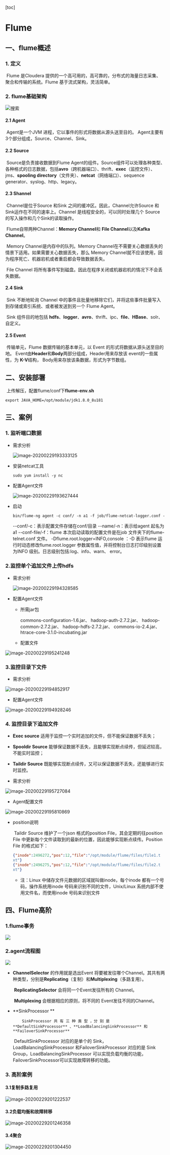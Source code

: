 [toc]


# Flume

## 一、flume概述
### 1. 定义
​    	Flume 是Cloudera 提供的一个高可用的，高可靠的，分布式的海量日志采集、聚合和传输的系统。Flume 基于流式架构，灵活简单。

### 2. flume基础架构
![搜索](image/2020-02-29-07-42-43.png)
#### 2.1 Agent
​    Agent是一个JVM 进程，它以事件的形式将数据从源头送至目的。 Agent主要有3个部分组成，Source、Channel、Sink。

#### 2.2 Source
​		Source是负责接收数据到Flume Agent的组件。Source组件可以处理各种类型、各种格式的日志数据，包括**avro**（跨机器端口）、thrift、**exec**（监控文件）、jms、**spooling directory**（文件夹）、**netcat**（网络端口）、sequence generator、syslog、http、legacy。 

#### 2.3 Shannel
​		Channel是位于Source 和Sink 之间的缓冲区。因此，Channel允许Source 和Sink运作在不同的速率上。Channel 是线程安全的，可以同时处理几个 Source 的写入操作和几个Sink的读取操作。

​		Flume自带两种Channel：**Memory Channel**和 **File Channel**以及**Kafka Channel**。

​		Memory Channel是内存中的队列。Memory Channel在不需要关心数据丢失的情景下适用。如果需要关心数据丢失，那么 Memory Channel就不应该使用，因为程序死亡、机器宕机或者重启都会导致数据丢失。 

​    	File Channel 将所有事件写到磁盘。因此在程序关闭或机器宕机的情况下不会丢失数据。

#### 2.4 Sink

​		Sink 不断地轮询 Channel 中的事件且批量地移除它们，并将这些事件批量写入到存储或索引系统、或者被发送到另一个 Flume Agent。

​		Sink 组件目的地包括 **hdfs**、**logger**、**avro**、thrift、ipc、**file**、**HBase**、solr、自定义。

#### 2.5 Event

​		传输单元，Flume 数据传输的基本单元，以 Event 的形式将数据从源头送至目的地。 Event由**Header**和**Body**两部分组成，Header用来存放该 event的一些属性，为 **K-V**结构， Body用来存放该条数据，形式为字节数组。 

## 二、安装部署

​		上传解压，配置flume/conf下**flume-env.sh**

```xml
export JAVA_HOME=/opt/module/jdk1.8.0_8u181
```

## 三、案例

### 1. 监听端口数据

 +  需求分析

	![image-20200229193333125](image/image-20200229193333125.png)

+ 安装netcat工具

	```
	sudo yum install -y nc
	```

+ 配置Agent文件

	![image-20200229193627444](image/image-20200229193627444.png)



+ 启动

	```xml
	bin/flume-ng agent -c conf/ -n a1 -f job/flume-netcat-logger.conf -Dflume.root.logger=INFO,console
	```

	--conf/-c：表示配置文件存储在conf/目录
	--name/-n：表示给agent 起名为a1
	--conf-file/-f：flume 本次启动读取的配置文件是在job 文件夹下的flume-telnet.conf
	文件。
	-Dflume.root.logger=INFO,console ：-D 表示flume 运行时动态修改flume.root.logger
	参数属性值，并将控制台日志打印级别设置为INFO 级别。日志级别包括:log、info、warn、
	error。

### 2.监控单个追加文件上传hdfs

+ 需求分析

	![image-20200229194328585](image/image-20200229194328585.png)

+ 配置Agent文件

	+ 所需jar包

		commons-configuration-1.6.jar、
		hadoop-auth-2.7.2.jar、
		hadoop-common-2.7.2.jar、
		hadoop-hdfs-2.7.2.jar、
		commons-io-2.4.jar、
		htrace-core-3.1.0-incubating.jar

	+ 配置文件

![image-20200229195241248](image/image-20200229195241248.png)

### 3.监控目录下文件

+ 需求分析

![image-20200229194852917](image/image-20200229194852917.png)

+ 配置Agent文件

![image-20200229194928246](image/image-20200229194928246.png)

### 4. 监控目录下追加文件

+ **Exec source** 适用于监控一个实时追加的文件，但不能保证数据不丢失；

+ **Spooldir Source** 能够保证数据不丢失，且能够实现断点续传，但延迟较高，不能实时监控；

+ **Taildir Source** 既能够实现断点续传，又可以保证数据不丢失，还能够进行实时监控。



+ 需求分析

![image-20200229195727084](image/image-20200229195727084.png)

+ Agent配置文件

![image-20200229195810869](image/image-20200229195810869.png)

+ position说明

	​		Taildir Source 维护了一个json 格式的position File，其会定期的往position File
	中更新每个文件读取到的最新的位置，因此能够实现断点续传。Position File 的格式如下：

	```json
	{"inode":2496272,"pos":12,"file":"/opt/module/flume/files/file1.t
	xt"}
	{"inode":2496275,"pos":12,"file":"/opt/module/flume/files/file2.t
	xt"}
	```

	+ 注：Linux 中储存文件元数据的区域就叫做inode，每个inode 都有一个号码，操作系统用inode 号码来识别不同的文件，Unix/Linux 系统内部不使用文件名，而使用inode 号码来识别文件

## 四、Flume高阶

### 1.flume事务

![](image/2020-02-29-10-59-48.png)
### 2.agent流程图
![](image/2020-02-29-11-00-29.png)

+ **ChannelSelector** 的作用就是选出Event 将要被发往哪个Channel。其共有两种类型，分别是**Replicating**（复制）和**Multiplexing**（多路复用）。

	​        **ReplicatingSelector** 会将同一个Event发往所有的 Channel。

	​        **Multiplexing** 会根据相应的原则，将不同的 Event发往不同的Channel。

+ **SinkProcessor **

	  	  SinkProcessor 共 有 三 种 类 型 ，分 别 是 **DefaultSinkProcessor** 、**LoadBalancingSinkProcessor** 和**FailoverSinkProcessor**

	​     	DefaultSinkProcessor 对应的是单个的 Sink，LoadBalancingSinkProcessor 和FailoverSinkProcessor 对应的是 Sink Group，LoadBalancingSinkProcessor 可以实现负载均衡的功能，FailoverSinkProcessor可以实现故障转移的功能。   

### 3. 高阶案例

#### 3.1复制多路复用

![image-20200229201222537](image/image-20200229201222537.png)

#### 3.2负载均衡和故障转移

![image-20200229201246358](image/image-20200229201246358.png)

#### 3.4聚合

![image-20200229201304450](image/image-20200229201304450.png)